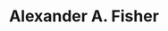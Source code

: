 ---
# bio: 
# education:
#   courses:
#   - course: PhD in Artificial Intelligence
#     institution: Stanford University
#     year: 2012
#   - course: MEng in Artificial Intelligence
#     institution: Massachusetts Institute of Technology
#     year: 2009
#   - course: BSc in Artificial Intelligence
#     institution: Massachusetts Institute of Technology
#     year: 2008
email: ""
highlight_name: false
# interests:
# - Artificial Intelligence
# - Computational Linguistics
# - Information Retrieval
organizations:
- name: Statistical Science, Duke University
  url: https://www.duke.edu
role: Assistant Professor of the Practice
# social:
# - icon: envelope
#   icon_pack: fas
#   link: /#contact
# - display:
#     header: true
#   icon: twitter
#   icon_pack: fab
#   label: Follow me on Twitter
#   link: https://twitter.com/GeorgeCushen
# - icon: graduation-cap
#   icon_pack: fas
#   link: https://scholar.google.co.uk/citations?user=sIwtMXoAAAAJ
# - icon: github
#   icon_pack: fab
#   link: https://github.com/gcushen
# - icon: linkedin
#   icon_pack: fab
#   link: https://www.linkedin.com/
superuser: true
title: Alexander A. Fisher
# goes below ---
# {{< icon name="download" pack="fas" >}} Download my {{< staticref "uploads/demo_resume.pdf" "newtab" >}}resumé{{< /staticref >}}.
# Hi, welcome to my website! I am an Assistant Professor of the Practice of Statistical Science at Duke University. I completed my PhD in Biomathematics at the University of California, Los Angeles
---